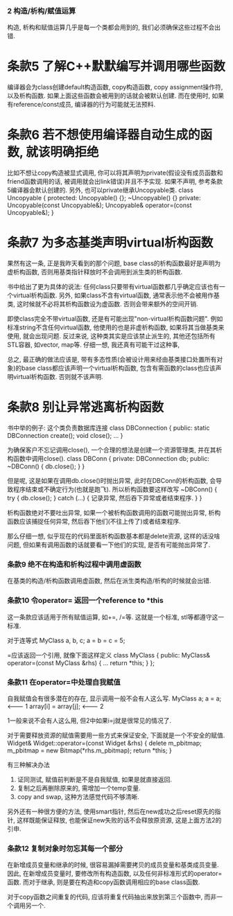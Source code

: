 ### 2 构造/析构/赋值运算 ###

构造, 析构和赋值运算几乎是每一个类都会用到的, 我们必须确保这些过程不会出错.

# 条款5 了解C++默默编写并调用哪些函数

编译器会为class创建default构造函数, copy构造函数, copy assignment操作符, 以及析构函数.
如果上面这些函数会被用到的话就会被默认创建. 而在使用时, 如果有reference/const成员, 编译器的行为可能就无法预料.

# 条款6 若不想使用编译器自动生成的函数, 就该明确拒绝

比如不想让copy构造被显式调用, 你可以将其声明为private(假设没有成员函数和friend函数调用的话, 被调用就会出link错误)并且不予实现.
如果不声明, 参考条款5编译器会默认创建的. 
另外, 也可以private继承Uncopyable类.
	class Uncopyable {
	protected:
		Uncopyable() {};
		~Uncopyable() {}
	private:
		Uncopyable(const Uncopyable&);
		Uncopyable& operator=(const Uncopyable&);
	}

# 条款7 为多态基类声明virtual析构函数

果然有这一条, 正是我昨天看到的那个问题, base class的析构函数最好是声明为虚析构函数, 否则用基类指针释放时不会调用到派生类的析构函数.

书中给出了更为具体的说法: 任何class只要带有virtual函数都几乎确定应该也有一个virtual析构函数.
另外, 如果class不含有virtual函数, 通常表示他不会被用作基类, 这时候就不必将其析构函数设为虚函数. 否则会带来额外的空间开销.

即使class完全不带virtual函数, 还是有可能出现"non-virtual析构函数问题".
例如标准string不含任何virtual函数, 他使用的也是非虚析构函数, 如果将其当做基类来使用, 就会出现问题.
反过来说, 这种类其实是应该禁止派生的, 其他还包括所有STL容器, 如vector, map等. 仔细一想, 我还真有可能干过这种事, 

总之, 最正确的做法应该是, 带有多态性质(会被设计用来经由基类接口处置所有对象)的base class都应该声明一个virtual析构函数, 包含有需函数的class也应该声明virtual析构函数. 否则就不该声明.

# 条款8 别让异常逃离析构函数

书中举的例子:
这个类负责数据库连接
	class DBConnection {
	public:
		static DBConnection create();
		void close();
		...
	}

为确保客户不忘记调用close(), 一个合理的想法是创建一个资源管理类, 并在其析构函数中调用close().
	class DBConn {
	private:
		DBConnection db;
	public:
		~DBConn()
		{
			db.close();
		}
	}

但是呢, 这是如果在调用db.close()时抛出异常, 此时在DBConn的析构函数, 会导致程序结束或不确定行为(也就是跑飞).
所以析构函数要这样改写
	~DBConn()
	{
		try {
			db.close();
		}
		catch (...) {
			记录异常, 然后吞下异常或者结束程序.
		}
	}

析构函数绝对不要吐出异常, 如果一个被析构函数调用的函数可能抛出异常, 析构函数应该捕捉任何异常, 然后吞下他们(不往上传了)或者结束程序.

那么仔细一想, 似乎现在的代码里面析构函数基本都是delete资源, 这样的话没啥问题, 但如果有调用函数的话就要看一下他们的实现, 是否有可能抛出异常了.

### 条款9 绝不在构造和析构过程中调用虚函数 ###

在基类的构造/析构函数调用虚函数, 然后在派生类构造/析构的时候就会出错.

### 条款10 令operator= 返回一个reference to *this ###

这一条款应该适用于所有赋值运算, 如+=, /=等.
这就是一个标准, stl等都遵守这一标准.

对于连等式
	MyClass a, b, c;
	a = b = c = 5;

=应该返回一个引用, 就像下面这样定义
	class MyClass
	{
	public:
		MyClass& operator=(const MyClass &rhs)
		{
			...
			return *this;
		}
	};

### 条款11 在operator=中处理自我赋值 ###

自我赋值会有很多潜在的存在, 显示调用一般不会有人这么写.
	MyClass a;
	a = a;					<--- 1
	array[i] = array[j];	<--- 2

1一般来说不会有人这么用, 但2中如果i=j就是很常见的情况了.

对于需要释放资源的赋值需要用一些方式来保证安全, 下面就是一个不安全的赋值.
	Widget& Widget::operator=(const Widget &rhs)
	{
		delete m_pbitmap;
		m_pbitmap = new Bitmap(*rhs.m_pbitmap);
		return *this;
	}

有三种解决办法
1. 证同测试, 赋值前判断是不是自我赋值, 如果是就直接返回.
2. 复制之后再删除原来的, 需增加一个temp变量.
3. copy and swap, 这种方法感觉代码不够清晰.

另外还有一种很方便的方法, 使用smart指针, 然后在new成功之后reset原先的指针, 这样既能保证释放, 也能保证new失败的话不会释放原资源, 这是上面方法2的引申.

### 条款12 复制对象时勿忘其每一个部分 ###

在新增成员变量和继承的时候, 很容易漏掉需要拷贝的成员变量和基类成员变量.
因此, 在新增成员变量时, 要修改所有构造函数, 以及任何非标准形式的operator=函数.
而对于继承, 则是要在构造和copy函数调用相应的base class函数.

对于copy函数之间重复的代码, 应该将重复代码抽出来放到第三个函数中, 而非一个调用另一个.

